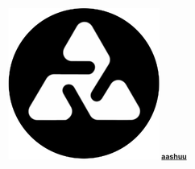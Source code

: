 <div align="center">

<img src="./assets/images/aashuuprofile.png" alt="aashuu" width="300" />
  <a href="https://www.ashutoshkumar.me/"><strong>aashuu</strong></a>

</div>